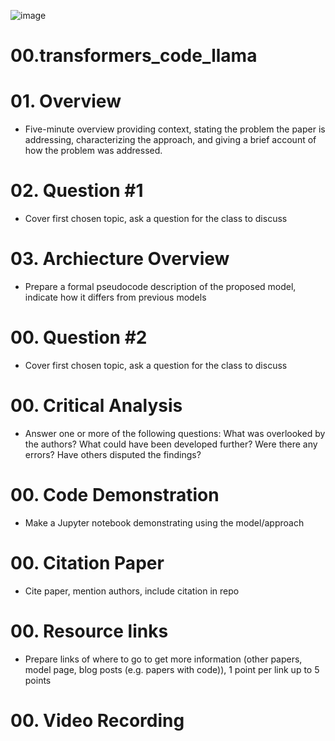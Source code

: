 ![image](https://github.com/jaewoocho/transformers_code_llama/assets/25238652/364cc4ae-723c-49d0-831b-871af67797cc)

# 00.transformers_code_llama

# 01. Overview
  - Five-minute overview providing context, stating the problem the paper is addressing, characterizing the approach, and giving a brief account of how the problem was addressed.
# 02. Question #1
  - Cover first chosen topic, ask a question for the class to discuss
# 03. Archiecture Overview
  - Prepare a formal pseudocode description of the proposed model, indicate how it differs from previous models
# 00. Question #2
  - Cover first chosen topic, ask a question for the class to discuss
# 00. Critical Analysis
  - Answer one or more of the following questions: What was overlooked by the authors? What could have been developed further? Were there any errors? Have others disputed the findings?
# 00. Code Demonstration
  - Make a Jupyter notebook demonstrating using the model/approach
# 00. Citation Paper
  - Cite paper, mention authors, include citation in repo
# 00. Resource links
  - Prepare links of where to go to get more information (other papers, model page, blog posts (e.g. papers with code)), 1 point per link up to 5 points
# 00. Video Recording
